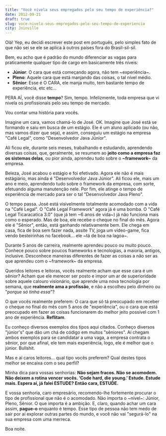 ```yaml
---
title: "Você nivela seus empregados pelo seu tempo de experiência?"
date: 2012-09-21
draft: true
slug: voce-nivela-seus-empregados-pelo-seu-tempo-de-experiencia
city: Joinville
---
```


Olá! Yep, eu decidi escrever este post em português, pelo simples fato de que não sei se ele se aplica à outros países fora do Brasil-sil-sil.

Bem, eu acho que é padrão do mundo diferenciar as vagas para praticamente qualquer tipo de cargo em basicamente três níveis:

- **Júnior**: O cara que está começando agora, não tem ~experiência~.
- **Pleno**: Aquele cara que está manjando das coisas, o tal nível médio.
- **Sênior**: Esse é O CARA, ele manja muito, tem bastante tempo de experiência, etc etc…

PERA AÍ, você disse **tempo**? Sim, tempo. Infelizmente, toda empresa que vi nivela os profissionais pelo seu tempo de mercado.

Vou contar uma história para vocês.

Imagine um cara, vamos chamá-lo de José. OK. Imagine que José está se formando e saiu em busca de um estágio. Ele é um aluno aplicado (ou não, mas vamos dizer que seja), e assim, conseguiu um estágio na empresa "Café Legal", como "Desenvolvedor Java Júnior".

Ali ficou ele, durante seis meses, trabalhando e estudando, aprendendo diversas coisas, que, geralmente, se resumem ao **jeito como a empresa faz os sistemas delas**, ou pior ainda, aprendeu tudo sobre o **~framework~** da empresa.

Beleza, José acabou o estágio e foi efetivado. Agora ele não é mais estágiário, mas ainda é "Desenvolvedor Java Júnior". Ali ficou ele, mais um ano e meio, aprendendo tudo sobre o framework da empresa, com sorte, efetuando alguma manutenção nele. Por fim, ele atinge o tempo de experiência de mercado para ser o tal "Desenvolvedor Java Pleno".

O tempo passa. José está visivelmente totalmente acomodado com a vida na "Café Legal". O "Café Legal Framework" agora já é uma bomba. O "Café Legal Ticaracatica 3.0" (que já tem ~6 anos de vida~) já não funciona mais como o esperado. Mas de boa, ele recebe o cheque no final do mês. Agora ele é "Sênior", então, está ganhando relativamente bem. Ele chega em casa, fica de boa sem fazer nada, assite TV, joga um vídeo-game, fica vendo besteirinhas no facebook… ele ~tá de boa na lagoa~.

Durante 5 anos de carreira, realmente aprendeu pouco ou muito pouco. Conhece pouco sobre poucos frameworks e tecnologias, a maioria, antigos, inclusive. Desconhece maneiras diferentes de fazer as coisas a não ser as que aprendeu com o ~framework~ da empresa.

Queridos leitores e leitoras, vocês realmente acham que esse cara é um sênior? Acham que ele merecer ser posto e impor um ar de superioridade sobre aquele calouro visionário, que aprende uma nova tecnologia por semana, que **realmente ama a profissão**, e não a escolheu pelo dinheiro ou "*porque só tinha essa*"?

O que vocês realmente preferem: O cara que só tá preocupado em receber o cheque no final do mês com 5 anos de "experiência", ou o cara que está preocupado em fazer as coisas funcionarem do melhor jeito possível com 1 ano de experiência. **Reflitam**.

Eu conheço diversos exemplos dos tipos aqui citados. Conheço diversos "júnior's" que dão um chá de código em muitos "sêniores". Aí chegam ambos exemplos para se candidatar a uma vaga, a empresa contrata o sênior, por que afinal, ele tem mais experiência, logo, ele é melhor que o júnior. Bullshit.

Mas e aí caros leitores… qual tipo vocês preferem? Qual destes tipos melhor se encaixa com o seu perfil?

Minha dica para vossas senhorias: **Não sejam fracos. Não se acomodem. Não deixem a rotina vencer vocês. ‘Code hard, die young.’ Estude. Estude mais. Espera aí, já falei ESTUDE? Então cara, ESTUDE.**

E vossa senhoria, caro empresário, recomendo-lhe fortemente procurar o tipo de profissional que não é o acomodado. Não importa o ~nível~: Júnior, Pleno, Sênior. O que importa é a ambição. E, claro, quando achar um cara assim, **pague-o** enquanto é tempo. Esse tipo de pessoa não tem medo de sair por aí explorar outras partes do mundo, e você não vai "segurá-lo" na sua empresa com uma merreca.

Boa noite.